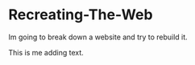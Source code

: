 # Recreating-The-Web
Im going to break down a website and try to rebuild it. 

This is me adding text.